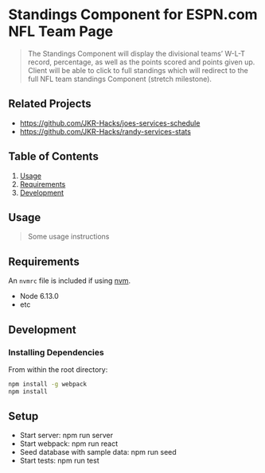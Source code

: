 # Standings Component for ESPN.com NFL Team Page

> The Standings Component will display the divisional teams’ W-L-T record, percentage,  as well as the points scored and points given up.  Client will be able to click to full standings which will redirect to the full NFL team standings Component (stretch milestone).

## Related Projects

  - https://github.com/JKR-Hacks/joes-services-schedule
  - https://github.com/JKR-Hacks/randy-services-stats

## Table of Contents

1. [Usage](#Usage)
1. [Requirements](#requirements)
1. [Development](#development)

## Usage

> Some usage instructions

## Requirements

An `nvmrc` file is included if using [nvm](https://github.com/creationix/nvm).

- Node 6.13.0
- etc

## Development

### Installing Dependencies

From within the root directory:

```sh
npm install -g webpack
npm install
```

## Setup

- Start server: npm run server
- Start webpack: npm run react
- Seed database with sample data: npm run seed
- Start tests: npm run test

